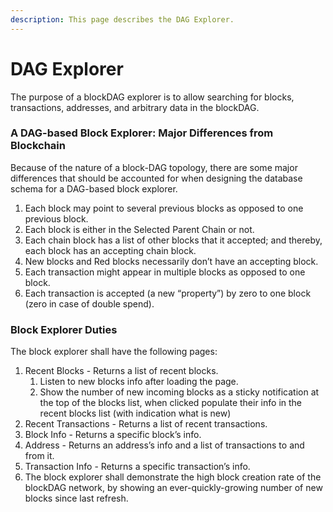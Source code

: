```yaml
---
description: This page describes the DAG Explorer.
---
```


# DAG Explorer

The purpose of a blockDAG explorer is to allow searching for blocks, transactions, addresses, and arbitrary data in the blockDAG.

### A DAG-based Block Explorer: Major Differences from Blockchain <a id="A-DAG-based-Block-Explorer:-Major-Differences-from-Blockchain"></a>

‌Because of the nature of a block-DAG topology, there are some major differences that should be accounted for when designing the database schema for a DAG-based block explorer.‌

1. Each block may point to several previous blocks as opposed to one previous block.
2. Each block is either in the Selected Parent Chain or not.
3. Each chain block has a list of other blocks that it accepted; and thereby, each block has an accepting chain block.
4. New blocks and Red blocks necessarily don’t have an accepting block.
5. Each transaction might appear in multiple blocks as opposed to one block.
6. Each transaction is accepted \(a new “property”\) by zero to one block \(zero in case of double spend\).

### Block Explorer Duties <a id="Block-Explorer-Duties"></a>

‌The block explorer shall have the following pages:‌

1. Recent Blocks - Returns a list of recent blocks.
   1. Listen to new blocks info after loading the page.
   2. Show the number of new incoming blocks as a sticky notification at the top of the blocks list, when clicked populate their info in the recent blocks list \(with indication what is new\)
2. Recent Transactions - Returns a list of recent transactions.
3. Block Info - Returns a specific block’s info.
4. Address - Returns an address’s info and a list of transactions to and from it.
5. Transaction Info - Returns a specific transaction’s info.
6. The block explorer shall demonstrate the high block creation rate of the blockDAG network, by showing an ever-quickly-growing number of new blocks since last refresh.

